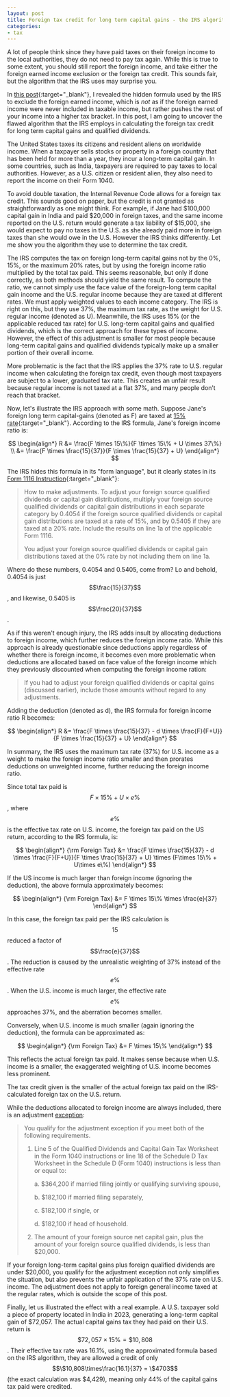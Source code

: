 ```yaml
---
layout: post
title: Foreign tax credit for long term capital gains - the IRS algorithm
categories:
- tax
---
```


A lot of people think since they have paid taxes on their foreign income to the local authorities, they do not
need to pay tax again. While this is true to some extent, you should still report the foreign income, and
take either the foreign earned income exclusion or the foreign tax credit. This sounds fair, but the algorithm
that the IRS uses may surprise you.

In [this post][feic]{:target="_blank"},
I revealed the hidden formula used by the IRS to exclude the foreign earned income, which is _not_ as if the foreign
earned income were never included in taxable income, but rather pushes the rest of your income into a higher tax bracket. In this
post, I am going to uncover the flawed algorithm that the IRS employs in calculating the foreign tax credit
for long term capital gains and qualified dividends. 

The United States taxes its citizens and resident aliens on worldwide income. When a taxpayer sells stocks or
property in a foreign country that has been held for more than a year, they incur a long-term capital gain. In some countries, such
as India, taxpayers are required to pay taxes to local authorities. However, as a U.S. citizen or resident alien, they also need to report the income on their
Form 1040.

To avoid double taxation, the Internal Revenue Code allows for a foreign tax credit. This sounds good on paper, but the credit is not granted
as straightforwardly as one might think. For example, if Jane had $100,000 capital gain in India and paid $20,000 in foreign taxes,
and the same income reported on the U.S. return would generate a tax liability of $15,000, she would expect to pay no taxes in the U.S. as she already paid more in foreign taxes
than she would owe in the U.S. However the IRS thinks differently. Let me show you the algorithm they use to determine the tax credit.

The IRS computes the tax on foreign long-term capital gains not by the 0%, 15%, or the maximum 20% rates, but by using the foreign income ratio
multiplied by the total tax paid. This seems reasonable, but only if done correctly, as both methods should yield the same result.
To compute the ratio, we cannot simply use the face value of the foreign-long term capital gain income and the
U.S. regular income because they are taxed at different rates. We must apply weighted values to each income category. The IRS is right on this, but they
use 37%, the maximum tax rate, as the weight for U.S. regular income (denoted as U).
Meanwhile, the IRS uses 15% (or the applicable reduced tax rate) for U.S.
long-term capital gains and qualified dividends, which is the correct approach
for these types of income. However, the effect of this adjustment is smaller
for most people because long-term capital gains and qualified dividends
typically make up a smaller portion of their overall income.

More problematic is the fact that the IRS applies the 37% rate to U.S. regular income
when calculating the foreign tax credit, even though most taxpayers are subject
to a lower, graduated tax rate. This creates an unfair result because regular
income is not taxed at a flat 37%, and many people don’t reach that bracket.

Now, let's illustrate the IRS approach with some math. 
Suppose Jane's foreign long term capital-gains (denoted as F)
are taxed at [15% rate][long]{:target="_blank"}.
According to the IRS formula, Jane's foreign income ratio is:

$$
\begin{align*}
R &= \frac{F \times 15\%}{F \times 15\% + U \times 37\%} \\
  &= \frac{F \times \frac{15}{37}}{F \times \frac{15}{37} + U}
\end{align*}
$$

The IRS hides this formula in its "form language", but it clearly states in its [Form 1116 Instruction][f1116i]{:target="_blank"}:

> How to make adjustments. To adjust your foreign source
> qualified dividends or capital gain distributions, multiply your
> foreign source qualified dividends or capital gain distributions
> in each separate category by 0.4054 if the foreign source
> qualified dividends or capital gain distributions are taxed at a
> rate of 15%, and by 0.5405 if they are taxed at a 20% rate.
> Include the results on line 1a of the applicable Form 1116.
>
> You adjust your foreign source qualified dividends or
> capital gain distributions taxed at the 0% rate by not
> including them on line 1a.

Where do these numbers, 0.4054 and 0.5405, come from? Lo and behold, 0.4054 is just $$\frac{15}{37}$$, and likewise, 0.5405 is $$\frac{20}{37}$$.

As if this weren't enough injury, the IRS adds insult by allocating deductions to foreign income, which further reduces the foreign income ratio.
While this approach is already questionable since deductions apply regardless
of whether there is foreign income, it becomes even more problematic when
deductions are allocated based on face value of the foreign income which they previously
discounted when computing the foreign income ration:

> If you had to adjust your foreign qualified dividends or
> capital gains (discussed earlier), include those amounts
> without regard to any adjustments.

Adding the deduction (denoted as d), the IRS formula for foreign income ratio R becomes:

$$
\begin{align*}
R &= \frac{F \times \frac{15}{37} - d \times \frac{F}{F+U}}{F \times \frac{15}{37} + U}
\end{align*}
$$

In summary, the IRS uses the maximum tax rate (37%) for U.S. income as a weight
to make the foreign income ratio smaller and then prorates deductions on
unweighted income, further reducing the foreign income ratio.

Since total tax paid is $$F\times 15\% + U\times e\%$$, where $$e\%$$ is the effective tax rate on U.S. income, the
foreign tax paid on the US return, according to the IRS formula, is:

$$
\begin{align*}
{\rm Foreign Tax} &= \frac{F \times \frac{15}{37} - d \times \frac{F}{F+U}}{F \times \frac{15}{37} + U} \times (F\times 15\% + U\times e\%)
\end{align*}
$$

If the US income is much larger than foreign income (ignoring the deduction), the above formula approximately becomes:

$$
\begin{align*}
{\rm Foreign Tax} &= F \times 15\% \times \frac{e}{37}
\end{align*}
$$

In this case, the foreign tax paid per the IRS calculation is $$15%$$ reduced a factor of $$\frac{e}{37}$$. The reduction is caused by
the unrealistic weighting of 37% instead of the effective rate $$e\%$$. When the U.S. income is much larger, the effective rate $$e\%$$
approaches 37%, and the aberration becomes smaller.

Conversely, when U.S. income is much smaller (again ignoring the deduction), the formula can be approximated as:

$$
\begin{align*}
{\rm Foreign Tax} &= F \times 15\%
\end{align*}
$$

This reflects the actual foreign tax paid. It makes sense because when U.S. income is a smaller, the exaggerated weighting of U.S. income
becomes less prominent. 

The tax credit given is the smaller of the actual foreign tax paid on the IRS-calculated foreign tax on the U.S. return.

While the deductions allocated to foreign income are always included, there is an adjustment [exception][f1116i]:

> You qualify for the adjustment exception if you meet both
> of the following requirements.
>
> 1. Line 5 of the Qualified Dividends and Capital Gain Tax
> Worksheet in the Form 1040 instructions or line 18 of the
> Schedule D Tax Worksheet in the Schedule D (Form 1040)
> instructions is less than or equal to:
>
>     a. $364,200 if married filing jointly or qualifying surviving spouse,
>
>     b. $182,100 if married filing separately,
>
>     c. $182,100 if single, or
>
>     d. $182,100 if head of household.
>
> <ol start="2.">
>   <li> The amount of your foreign source net capital gain,
> plus the amount of your foreign source qualified dividends, is
> less than $20,000.

If your foreign long-term capital gains plus foreign qualified dividends are under $20,000, 
you qualify for the adjustment exception not only simplifies the situation, but also
prevents the unfair application of the 37% rate on U.S. income. The adjustment does not apply to foreign general income taxed
at the regular rates, which is outside the scope of this post.

Finally, let us illustrated the effect with a real example. A U.S. taxpayer sold a piece of property located in India in 2023, generating a long-term capital gain of $72,057.
The actual capital gains tax they had paid on their U.S. return is $$\$72,057 \times 15\% = \$10,808$$. Their effective tax rate was 16.1%, using the approximated formula based on
the IRS algorithm, they are allowed a credit of only $$\$10,808\times\frac{16.1}{37} = \$4703$$ (the exact calculation was $4,429), meaning only 44% of the capital gains tax paid were credited.

[feic]: https://taxandlife.com/cat/tax/math/2018/04/03/foreign-incom-exclusion.html
[long]: https://taxandlife.com/cat/tax/2021/11/13/capital-gain.html
[f1116i]: https://www.irs.gov/pub/irs-pdf/i1116.pdf
